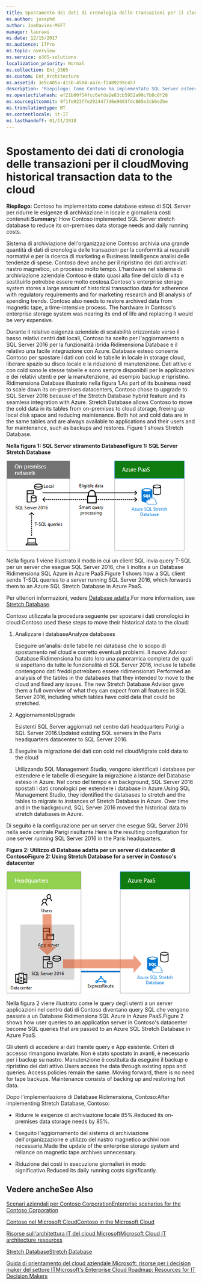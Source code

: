 ```yaml
---
title: Spostamento dei dati di cronologia delle transazioni per il cloud
ms.author: josephd
author: JoeDavies-MSFT
manager: laurawi
ms.date: 12/15/2017
ms.audience: ITPro
ms.topic: overview
ms.service: o365-solutions
localization_priority: Normal
ms.collection: Ent_O365
ms.custom: Ent_Architecture
ms.assetid: 3e9c405a-415b-4584-aa7e-f2489299c457
description: 'Riepilogo: Come Contoso ha implementato SQL Server estensione del database per ridurre le esigenze di archiviazione in locale e giornaliera in esecuzione i costi.'
ms.openlocfilehash: ef21b00f54fcc6efda2e83cb5952a99c7b8c8f28
ms.sourcegitcommit: 9f1fe023f7e2924477d6e9003fdc805e3cb6e2be
ms.translationtype: MT
ms.contentlocale: it-IT
ms.lasthandoff: 01/11/2018
---
```

# <a name="moving-historical-transaction-data-to-the-cloud"></a><span data-ttu-id="d3e0f-103">Spostamento dei dati di cronologia delle transazioni per il cloud</span><span class="sxs-lookup"><span data-stu-id="d3e0f-103">Moving historical transaction data to the cloud</span></span>

 <span data-ttu-id="d3e0f-104">**Riepilogo:** Contoso ha implementato come database esteso di SQL Server per ridurre le esigenze di archiviazione in locale e giornaliera costi contenuti.</span><span class="sxs-lookup"><span data-stu-id="d3e0f-104">**Summary:** How Contoso implemented SQL Server stretch database to reduce its on-premises data storage needs and daily running costs.</span></span>
  
<span data-ttu-id="d3e0f-p101">Sistema di archiviazione dell'organizzazione Contoso archivia una grande quantità di dati di cronologia delle transazioni per la conformità ai requisiti normativi e per la ricerca di marketing e Business Intelligence analisi delle tendenze di spese. Contoso deve anche per il ripristino dei dati archiviati nastro magnetico, un processo molto tempo. L'hardware nel sistema di archiviazione aziendale Contoso è stato quasi alla fine del ciclo di vita e sostituirlo potrebbe essere molto costosa.</span><span class="sxs-lookup"><span data-stu-id="d3e0f-p101">Contoso's enterprise storage system stores a large amount of historical transaction data for adherence with regulatory requirements and for marketing research and BI analysis of spending trends. Contoso also needs to restore archived data from magnetic tape, a time-intensive process. The hardware in Contoso's enterprise storage system was nearing its end of life and replacing it would be very expensive.</span></span> 
  
<span data-ttu-id="d3e0f-p102">Durante il relativo esigenza aziendale di scalabilità orizzontale verso il basso relativi centri dati locali, Contoso ha scelto per l'aggiornamento a SQL Server 2016 per la funzionalità ibrida Ridimensiona Database e il relativo una facile integrazione con Azure. Database esteso consente Contoso per spostare i dati con cold le tabelle in locale in storage cloud, liberare spazio su disco locale e la riduzione di manutenzione. Dati attivo e con cold sono le stesse tabelle e sono sempre disponibili per le applicazioni e dei relativi utenti e per la manutenzione, ad esempio backup e ripristino. Ridimensiona Database illustrato nella figura 1.</span><span class="sxs-lookup"><span data-stu-id="d3e0f-p102">As part of its business need to scale down its on-premises datacenters, Contoso chose to upgrade to SQL Server 2016 because of the Stretch Database hybrid feature and its seamless integration with Azure. Stretch Database allows Contoso to move the cold data in its tables from on-premises to cloud storage, freeing up local disk space and reducing maintenance. Both hot and cold data are in the same tables and are always available to applications and their users and for maintenance, such as backups and restores. Figure 1 shows Stretch Database.</span></span>
  
<span data-ttu-id="d3e0f-112">**Nella figura 1: SQL Server stiramento Database**</span><span class="sxs-lookup"><span data-stu-id="d3e0f-112">**Figure 1: SQL Server Stretch Database**</span></span>

![Estensione database di SQL Server come soluzione di dati ibrida](images/Contoso_Poster/StretchDB01.png)
  
<span data-ttu-id="d3e0f-114">Nella figura 1 viene illustrato il modo in cui un client SQL invia query T-SQL per un server che esegue SQL Server 2016, che li inoltra a un Database Ridimensiona SQL Azure in Azure PaaS.</span><span class="sxs-lookup"><span data-stu-id="d3e0f-114">Figure 1 shows how a SQL client sends T-SQL queries to a server running SQL Server 2016, which forwards them to an Azure SQL Stretch Database in Azure PaaS.</span></span>
  
<span data-ttu-id="d3e0f-115">Per ulteriori informazioni, vedere [Database adatta](https://msdn.microsoft.com/library/dn935011.aspx).</span><span class="sxs-lookup"><span data-stu-id="d3e0f-115">For more information, see [Stretch Database](https://msdn.microsoft.com/library/dn935011.aspx).</span></span>
  
<span data-ttu-id="d3e0f-116">Contoso utilizzata la procedura seguente per spostare i dati cronologici in cloud:</span><span class="sxs-lookup"><span data-stu-id="d3e0f-116">Contoso used these steps to move their historical data to the cloud:</span></span>
  
1. <span data-ttu-id="d3e0f-117">Analizzare i database</span><span class="sxs-lookup"><span data-stu-id="d3e0f-117">Analyze databases</span></span>
    
    <span data-ttu-id="d3e0f-p103">Eseguire un'analisi delle tabelle nei database che lo scopo di spostamento nel cloud e corretto eventuali problemi. Il nuovo Advisor Database Ridimensiona ha dato loro una panoramica completa dei quali si aspettano da tutte le funzionalità di SQL Server 2016, incluse le tabelle contengono dati freddi potrebbero essere ridimensionati.</span><span class="sxs-lookup"><span data-stu-id="d3e0f-p103">Performed an analysis of the tables in the databases that they intended to move to the cloud and fixed any issues. The new Stretch Database Advisor gave them a full overview of what they can expect from all features in SQL Server 2016, including which tables have cold data that could be stretched.</span></span>
    
2. <span data-ttu-id="d3e0f-120">Aggiornamento</span><span class="sxs-lookup"><span data-stu-id="d3e0f-120">Upgrade</span></span>
    
    <span data-ttu-id="d3e0f-121">Esistenti SQL Server aggiornati nel centro dati headquarters Parigi a SQL Server 2016.</span><span class="sxs-lookup"><span data-stu-id="d3e0f-121">Updated existing SQL servers in the Paris headquarters datacenter to SQL Server 2016.</span></span>
    
3. <span data-ttu-id="d3e0f-122">Eseguire la migrazione dei dati con cold nel cloud</span><span class="sxs-lookup"><span data-stu-id="d3e0f-122">Migrate cold data to the cloud</span></span>
    
    <span data-ttu-id="d3e0f-p104">Utilizzando SQL Management Studio, vengono identificati i database per estendere e le tabelle di eseguire la migrazione a istanze del Database esteso in Azure. Nel corso del tempo e in background, SQL Server 2016 spostati i dati cronologici per estendere i database in Azure.</span><span class="sxs-lookup"><span data-stu-id="d3e0f-p104">Using SQL Management Studio, they identified the databases to stretch and the tables to migrate to instances of Stretch Database in Azure. Over time and in the background, SQL Server 2016 moved the historical data to stretch databases in Azure.</span></span>
    
<span data-ttu-id="d3e0f-125">Di seguito è la configurazione per un server che esegue SQL Server 2016 nella sede centrale Parigi risultante.</span><span class="sxs-lookup"><span data-stu-id="d3e0f-125">Here is the resulting configuration for one server running SQL Server 2016 in the Paris headquarters.</span></span>
  
<span data-ttu-id="d3e0f-126">**Figura 2: Utilizzo di Database adatta per un server di datacenter di Contoso**</span><span class="sxs-lookup"><span data-stu-id="d3e0f-126">**Figure 2: Using Stretch Database for a server in Contoso's datacenter**</span></span>

![Configurazione di Contoso dell'Estensione database di SQL Server per un singolo computer che esegue SQL Server](images/Contoso_Poster/StretchDB02.png)

  
<span data-ttu-id="d3e0f-128">Nella figura 2 viene illustrato come le query degli utenti a un server applicazioni nel centro dati di Contoso diventano query SQL che vengono passate a un Database Ridimensiona SQL Azure in Azure PaaS.</span><span class="sxs-lookup"><span data-stu-id="d3e0f-128">Figure 2 shows how user queries to an application server in Contoso's datacenter become SQL queries that are passed to an Azure SQL Stretch Database in Azure PaaS.</span></span>
  
<span data-ttu-id="d3e0f-p105">Gli utenti di accedere ai dati tramite query e App esistente. Criteri di accesso rimangono invariate. Non è stato spostato in avanti, è necessario per i backup su nastro. Manutenzione è costituita da eseguire il backup e ripristino dei dati attivo.</span><span class="sxs-lookup"><span data-stu-id="d3e0f-p105">Users access the data through existing apps and queries. Access policies remain the same. Moving forward, there is no need for tape backups. Maintenance consists of backing up and restoring hot data.</span></span>
  
<span data-ttu-id="d3e0f-133">Dopo l'implementazione di Database Ridimensiona, Contoso:</span><span class="sxs-lookup"><span data-stu-id="d3e0f-133">After implementing Stretch Database, Contoso:</span></span>
  
- <span data-ttu-id="d3e0f-134">Ridurre le esigenze di archiviazione locale 85%.</span><span class="sxs-lookup"><span data-stu-id="d3e0f-134">Reduced its on-premises data storage needs by 85%.</span></span>
    
- <span data-ttu-id="d3e0f-135">Eseguito l'aggiornamento del sistema di archiviazione dell'organizzazione e utilizzo del nastro magnetico archivi non necessarie.</span><span class="sxs-lookup"><span data-stu-id="d3e0f-135">Made the update of the enterprise storage system and reliance on magnetic tape archives unnecessary.</span></span>
    
- <span data-ttu-id="d3e0f-136">Riduzione dei costi in esecuzione giornalieri in modo significativo.</span><span class="sxs-lookup"><span data-stu-id="d3e0f-136">Reduced its daily running costs significantly.</span></span>
    
## <a name="see-also"></a><span data-ttu-id="d3e0f-137">Vedere anche</span><span class="sxs-lookup"><span data-stu-id="d3e0f-137">See Also</span></span>

[<span data-ttu-id="d3e0f-138">Scenari aziendali per Contoso Corporation</span><span class="sxs-lookup"><span data-stu-id="d3e0f-138">Enterprise scenarios for the Contoso Corporation</span></span>](enterprise-scenarios-for-the-contoso-corporation.md)
  
[<span data-ttu-id="d3e0f-139">Contoso nel Microsoft Cloud</span><span class="sxs-lookup"><span data-stu-id="d3e0f-139">Contoso in the Microsoft Cloud</span></span>](contoso-in-the-microsoft-cloud.md)
  
[<span data-ttu-id="d3e0f-140">Risorse sull'architettura IT del cloud Microsoft</span><span class="sxs-lookup"><span data-stu-id="d3e0f-140">Microsoft Cloud IT architecture resources</span></span>](microsoft-cloud-it-architecture-resources.md)

[<span data-ttu-id="d3e0f-141">Stretch Database</span><span class="sxs-lookup"><span data-stu-id="d3e0f-141">Stretch Database</span></span>](https://msdn.microsoft.com/library/dn935011.aspx)
  
[<span data-ttu-id="d3e0f-142">Guida di orientamento del cloud aziendale Microsoft: risorse per i decision maker del settore IT</span><span class="sxs-lookup"><span data-stu-id="d3e0f-142">Microsoft's Enterprise Cloud Roadmap: Resources for IT Decision Makers</span></span>](https://sway.com/FJ2xsyWtkJc2taRD)




